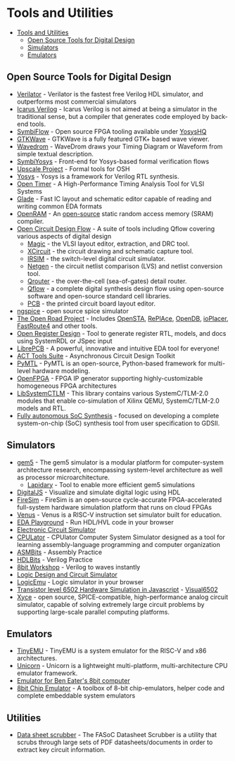 # Tools and Utilities

- [Tools and Utilities](#tools-and-utilities)
  - [Open Source Tools for Digital Design](#open-source-tools-for-digital-design)
  - [Simulators](#simulators)
  - [Emulators](#emulators)

## Open Source Tools for Digital Design

- [Verilator](https://www.veripool.org/projects/verilator/) - Verilator is the fastest free Verilog HDL simulator, and outperforms most commercial simulators
- [Icarus Verilog](https://github.com/steveicarus/iverilog) - Icarus Verilog is not aimed at being a simulator in the traditional sense, but a compiler that generates code employed by back-end tools.
- [SymbiFlow](https://symbiflow.github.io) - Open source FPGA tooling available under [YosysHQ](https://github.com/YosysHQ)
- [GTKWave](http://gtkwave.sourceforge.net/) - GTKWave is a fully featured GTK+ based wave viewer.
- [Wavedrom](https://wavedrom.com/) - WaveDrom draws your Timing Diagram or Waveform from simple textual description.
- [SymbiYosys](https://github.com/YosysHQ/SymbiYosys) - Front-end for Yosys-based formal verification flows
- [Upscale Project](http://upscale.stanford.edu/) - Formal tools for OSH
- [Yosys](http://www.clifford.at/yosys/) - Yosys is a framework for Verilog RTL synthesis.
- [Open Timer](https://github.com/OpenTimer/OpenTimer) - A High-Performance Timing Analysis Tool for VLSI Systems
- [Glade](https://peardrop.co.uk/) - Fast IC layout and schematic editor capable of reading and writing common EDA formats
- [OpenRAM](https://openram.soe.ucsc.edu) - An [open-source](https://github.com/VLSIDA/OpenRAM) static random access memory (SRAM) compiler.
- [Open Circuit Design Flow](http://opencircuitdesign.com/) - A suite of tools including Qflow covering various aspects of digital design
  - [Magic](http://opencircuitdesign.com/magic/index.html) - the VLSI layout editor, extraction, and DRC tool.
  - [XCircuit](http://opencircuitdesign.com/xcircuit/index.html) - the circuit drawing and schematic capture tool.
  - [IRSIM](http://opencircuitdesign.com/irsim/index.html) - the switch-level digital circuit simulator.
  - [Netgen](http://opencircuitdesign.com/netgen/index.html) - the circuit netlist comparison (LVS) and netlist conversion tool.
  - [Qrouter](http://opencircuitdesign.com/qrouter/index.html) - the over-the-cell (sea-of-gates) detail router.
  - [Qflow](http://opencircuitdesign.com/qflow/index.html) - a complete digital synthesis design flow using open-source software and open-source standard cell libraries.
  - [PCB](http://opencircuitdesign.com/pcb/index.html) - the printed circuit board layout editor.
- [ngspice](http://ngspice.sourceforge.net/) - open source spice simulator
- [The Open Road Project](https://github.com/The-OpenROAD-Project) - Includes [OpenSTA](https://github.com/The-OpenROAD-Project/OpenSTA), [RePlAce](https://github.com/The-OpenROAD-Project/RePlAce), [OpenDB](https://github.com/The-OpenROAD-Project/OpenDB), [ioPlacer](https://github.com/The-OpenROAD-Project/ioPlacer), [FastRoute4](https://github.com/The-OpenROAD-Project/FastRoute4-lefdef) and other tools.
- [Open Register Design](https://github.com/Juniper/open-register-design-tool) - Tool to generate register RTL, models, and docs using SystemRDL or JSpec input
- [LibrePCB](https://librepcb.org/) - A powerful, innovative and intuitive EDA tool for everyone!
- [ACT Tools Suite](http://avlsi.csl.yale.edu/act/doku.php) - Asynchronous Circuit Design Toolkit
- [PyMTL](https://github.com/cornell-brg/pymtl) - PyMTL is an open-source, Python-based framework for multi-level hardware modeling.
- [OpenFPGA](https://github.com/LNIS-Projects/OpenFPGA) - FPGA IP generator supporting highly-customizable homogeneous FPGA architectures
- [LibSystemCTLM](https://github.com/Xilinx/libsystemctlm-soc/blob/master/README.md) - This library contains various SystemC/TLM-2.0 modules that enable co-simulation of Xilinx QEMU, SystemC/TLM-2.0 models and RTL.
- [Fully autonomous SoC Synthesis](https://github.com/idea-fasoc/fasoc) - focused on developing a complete system-on-chip (SoC) synthesis tool from user specification to GDSII.

## Simulators

- [gem5](http://gem5.org/Main_Page) - The gem5 simulator is a modular platform for computer-system architecture research, encompassing system-level architecture as well as processor microarchitecture.
    - [Lapidary](https://github.com/efeslab/lapidary) - Tool to enable more efficient gem5 simulations
- [DigitalJS](https://github.com/tilk/digitaljs) - Visualize and simulate digital logic using HDL
- [FireSim](https://fires.im) - FireSim is an open-source cycle-accurate FPGA-accelerated full-system hardware simulation platform that runs on cloud FPGAs
- [Venus](https://github.com/kvakil/venus) - Venus is a RISC-V instruction set simulator built for education.
- [EDA Playground](https://www.edaplayground.com/) - Run HDL/HVL code in your browser
- [Electronic Circuit Simulator](https://www.falstad.com/circuit/)
- [CPULator](https://cpulator.01xz.net/) - CPUlator Computer System Simulator designed as a tool for learning assembly-language programming and computer organization
- [ASMBits](https://asmbits.01xz.net/wiki/Main_Page) - Assembly Practice
- [HDLBits](https://hdlbits.01xz.net/wiki/Main_Page) - Verilog Practice
- [8bit Workshop](http://8bitworkshop.com/redir.html?platform=verilog) - Verilog to waves instantly
- [Logic Design and Circuit Simulator](https://github.com/hneemann/Digital)
- [LogicEmu](https://lodev.org/logicemu/) - Logic simulator in your browser
- [Transistor level 6502 Hardware Simulation in Javascript](https://github.com/trebonian/visual6502) - [Visual6502](https://floooh.github.io/visual6502remix/)
- [Xyce](https://xyce.sandia.gov/) - open source, SPICE-compatible, high-performance analog circuit simulator, capable of solving extremely large circuit problems by supporting large-scale parallel computing platforms.

## Emulators

- [TinyEMU](https://bellard.org/tinyemu/) - TinyEMU is a system emulator for the RISC-V and x86 architectures.
- [Unicorn](https://www.unicorn-engine.org/) - Unicorn is a lightweight multi-platform, multi-architecture CPU emulator framework.
- [Emulator for Ben Eater's 8bit computer](https://fizzgig.itch.io/8-bit-breadboard-computer)
- [8bit Chip Emulator](https://github.com/floooh/chips) - A toolbox of 8-bit chip-emulators, helper code and complete embeddable system emulators

## Utilities
- [Data sheet scrubber](https://github.com/idea-fasoc/datasheet-scrubber) - The FASoC Datasheet Scrubber is a utility that scrubs through large sets of PDF datasheets/documents in order to extract key circuit information.
